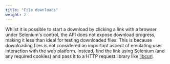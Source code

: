 ```yaml
---
title: "File downloads"
weight: 2
---
```


Whilst it is possible to start a download
by clicking a link with a browser under Selenium's control,
the API does not expose download progress,
making it less than ideal for testing downloaded files.
This is because downloading files is not considered an important aspect
of emulating user interaction with the web platform.
Instead, find the link using Selenium
(and any required cookies)
and pass it to a HTTP request library like
[libcurl](//curl.haxx.se/libcurl/).